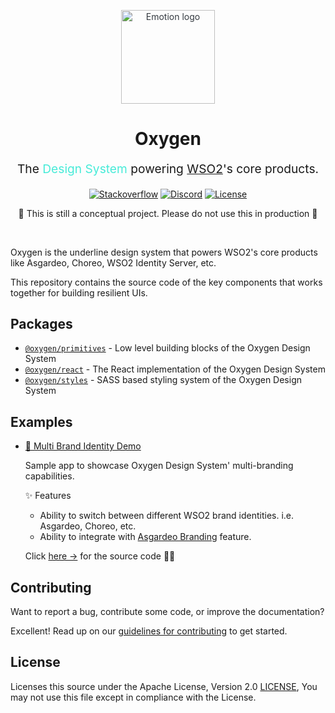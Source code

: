 <p align="center" style="color: #343a40">
  <img src="https://user-images.githubusercontent.com/25959096/205347271-e5655526-a279-4ee9-9f55-52bad04942ea.svg" alt="Emotion logo" height="150" width="150">
  <h1 align="center">Oxygen</h1>
</p>
<p align="center" style="font-size: 1.2rem;">The
<span style="color: #47EBD8">Design System</span>
powering <a href="https://wso2.com">WSO2</a>'s core products.</p>

<div align="center">
  <a href="https://stackoverflow.com/questions/tagged/wso2is"><img src="https://img.shields.io/badge/Ask%20for%20help%20on-Stackoverflow-orange" alt="Stackoverflow"></a>
  <a href="https://discord.gg/wso2"><img src="https://img.shields.io/badge/Join%20us%20on-Discord-%23e01563.svg" alt="Discord"></a>
  <a href="./LICENSE"><img src="https://img.shields.io/badge/License-Apache%202.0-blue.svg" alt="License"></a>

  <br>

  🚧 This is still a conceptual project. Please do not use this in production 🚧
</div>

<br>

Oxygen is the underline design system that powers WSO2's core products like Asgardeo, Choreo, WSO2 Identity Server, etc.

This repository contains the source code of the key components that works together for building resilient UIs.

## Packages

- [`@oxygen/primitives`](./packages/oxygen-primitives) - Low level building blocks of the Oxygen Design System
- [`@oxygen/react`](./packages/oxygen-react) - The React implementation of the Oxygen Design System
- [`@oxygen/styles`](./packages/oxygen-styles) - SASS based styling system of the Oxygen Design System

## Examples

* [💅 Multi Brand Identity Demo](https://git-scm.com/downloads)

    Sample app to showcase Oxygen Design System' multi-branding capabilities.

    ✨ Features
    
    * Ability to switch between different WSO2 brand identities. i.e. Asgardeo, Choreo, etc.
    * Ability to integrate with [Asgardeo Branding](https://wso2.com/asgardeo/docs/guides/branding/configure-ui-branding/) feature.

    Click [here →](./examples/multi-brand-identity/) for the source code 🧑‍💻

## Contributing

Want to report a bug, contribute some code, or improve the documentation?

Excellent! Read up on our [guidelines for contributing](./CONTRIBUTING.md) to get started.

## License

Licenses this source under the Apache License, Version 2.0 [LICENSE](./LICENSE), You may not use this file except in compliance with the License.
